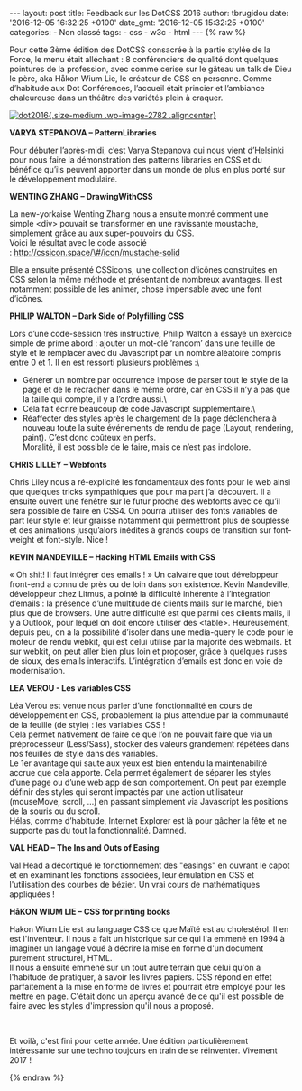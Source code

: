 --- layout: post title: Feedback sur les DotCSS 2016 author: tbrugidou
date: '2016-12-05 16:32:25 +0100' date\_gmt: '2016-12-05 15:32:25 +0100'
categories: - Non classé tags: - css - w3c - html --- {% raw %}

Pour cette 3ème édition des DotCSS consacrée à la partie stylée de la
Force, le menu était alléchant : 8 conférenciers de qualité dont
quelques pointures de la profession, avec comme cerise sur le gâteau un
talk de Dieu le père, aka Håkon Wium Lie, le créateur de CSS en
personne. Comme d’habitude aux Dot Conférences, l’accueil était princier
et l’ambiance chaleureuse dans un théâtre des variétés plein à craquer.

[![dot2016](http://blog.eleven-labs.com/wp-content/uploads/2016/12/dot2016.jpg){.size-medium
.wp-image-2782
.aligncenter}](http://blog.eleven-labs.com/wp-content/uploads/2016/12/dot2016.jpg)

**VARYA STEPANOVA – PatternLibraries**

Pour débuter l’après-midi, c’est Varya Stepanova qui nous vient
d’Helsinki pour nous faire la démonstration des patterns libraries en
CSS et du bénéfice qu’ils peuvent apporter dans un monde de plus en plus
porté sur le développement modulaire.

**WENTING ZHANG – DrawingWithCSS**

La new-yorkaise Wenting Zhang nous a ensuite montré comment une simple
&lt;div&gt; pouvait se transformer en une ravissante moustache,
simplement grâce au aux super-pouvoirs du CSS.\
Voici le résultat avec le code associé
: http://cssicon.space/\#/icon/mustache-solid

Elle a ensuite présenté CSSicons, une collection d’icônes construites en
CSS selon la même méthode et présentant de nombreux avantages. Il est
notamment possible de les animer, chose impensable avec une font
d’icônes.

**PHILIP WALTON – Dark Side of Polyfilling CSS**

Lors d’une code-session très instructive, Philip Walton a essayé un
exercice simple de prime abord : ajouter un mot-clé ‘random’ dans une
feuille de style et le remplacer avec du Javascript par un nombre
aléatoire compris entre 0 et 1. Il en est ressorti plusieurs problèmes
:\
- Générer un nombre par occurrence impose de parser tout le style de la
page et de le recracher dans le même ordre, car en CSS il n’y a pas que
la taille qui compte, il y a l’ordre aussi.\
- Cela fait écrire beaucoup de code Javascript supplémentaire.\
- Réaffecter des styles après le chargement de la page déclenchera à
nouveau toute la suite événements de rendu de page (Layout, rendering,
paint). C’est donc coûteux en perfs.\
Moralité, il est possible de le faire, mais ce n’est pas indolore.

**CHRIS LILLEY – Webfonts**

Chris Liley nous a ré-explicité les fondamentaux des fonts pour le web
ainsi que quelques tricks sympathiques que pour ma part j’ai découvert.
Il a ensuite ouvert une fenêtre sur le futur proche des webfonts avec ce
qu’il sera possible de faire en CSS4. On pourra utiliser des fonts
variables de part leur style et leur graisse notamment qui permettront
plus de souplesse et des animations jusqu’alors inédites à grands coups
de transition sur font-weight et font-style. Nice !

**KEVIN MANDEVILLE – Hacking HTML Emails with CSS**

« Oh shit! Il faut intégrer des emails ! » Un calvaire que tout
développeur front-end a connu de près ou de loin dans son existence.
Kevin Mandeville, développeur chez Litmus, a pointé la difficulté
inhérente à l’intégration d’emails : la présence d’une multitude de
clients mails sur le marché, bien plus que de browsers. Une autre
difficulté est que parmi ces clients mails, il y a Outlook, pour lequel
on doit encore utiliser des &lt;table&gt;. Heureusement, depuis peu, on
a la possibilité d’isoler dans une media-query le code pour le moteur de
rendu webkit, qui est celui utilisé par la majorité des webmails. Et sur
webkit, on peut aller bien plus loin et proposer, grâce à quelques ruses
de sioux, des emails interactifs. L’intégration d’emails est donc en
voie de modernisation.

**LEA VEROU - Les variables CSS**

Léa Verou est venue nous parler d’une fonctionnalité en cours de
développement en CSS, probablement la plus attendue par la communauté de
la feuille (de style) : les variables CSS !\
Cela permet nativement de faire ce que l’on ne pouvait faire que via un
préprocesseur (Less/Sass), stocker des valeurs grandement répétées dans
nos feuilles de style dans des variables.\
Le 1er avantage qui saute aux yeux est bien entendu la maintenabilité
accrue que cela apporte. Cela permet également de séparer les styles
d’une page ou d’une web app de son comportement. On peut par exemple
définir des styles qui seront impactés par une action utilisateur
(mouseMove, scroll, …) en passant simplement via Javascript les
positions de la souris ou du scroll.\
Hélas, comme d’habitude, Internet Explorer est là pour gâcher la fête et
ne supporte pas du tout la fonctionnalité. Damned.

**VAL HEAD – The Ins and Outs of Easing**

Val Head a décortiqué le fonctionnement des "easings" en ouvrant le
capot et en examinant les fonctions associées, leur émulation en CSS et
l'utilisation des courbes de bézier. Un vrai cours de mathématiques
appliquées !

**HåKON WIUM LIE – CSS for printing books**

Hakon Wium Lie est au language CSS ce que Maïté est au cholestérol.
Il en est l'inventeur. Il nous a fait un historique sur ce qui l'a
emmené en 1994 à imaginer un langage voué à décrire la mise en forme
d'un document purement structurel, HTML.\
Il nous a ensuite emmené sur un tout autre terrain que celui qu'on a
l'habitude de pratiquer, à savoir les livres papiers. CSS répond en
effet parfaitement à la mise en forme de livres et pourrait être employé
pour les mettre en page. C'était donc un aperçu avancé de ce qu'il est
possible de faire avec les styles d'impression qu'il nous a proposé.

 

Et voilà, c'est fini pour cette année. Une édition particulièrement
intéressante sur une techno toujours en train de se réinventer. Vivement
2017 !

{% endraw %}
